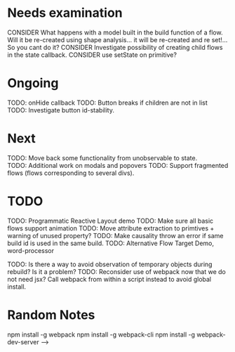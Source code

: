 # Needs examination
CONSIDER What happens with a model built in the build function of a flow. Will it be re-created using shape analysis... it will be re-created and re set!... So you cant do it?
CONSIDER Investigate possibility of creating child flows in the state callback. 
CONSIDER use setState on primitive?

# Ongoing
TODO: onHide callback
TODO: Button breaks if children are not in list 
TODO: Investigate button id-stability.

# Next
TODO: Move back some functionality from unobservable to state.  
TODO: Additional work on modals and popovers 
TODO: Support fragmented flows (flows corresponding to several divs).

# TODO 
TODO: Programmatic Reactive Layout demo
TODO: Make sure all basic flows support animation
TODO: Move attribute extraction to primtives + warning of unused property?
TODO: Make causality throw an error if same build id is used in the same build. 
TODO: Alternative Flow Target Demo, word-processor  

TODO: Is there a way to avoid observation of temporary objects during rebuild? Is it a problem?
TODO: Reconsider use of webpack now that we do not need jsx? Call webpack from within a script instead to avoid global install. 


# Random Notes
npm install -g webpack
npm install -g webpack-cli
npm install -g webpack-dev-server -->
